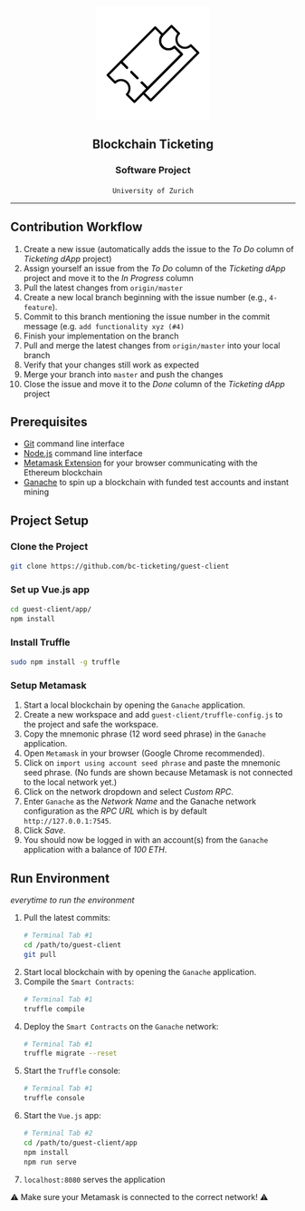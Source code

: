 <p align="center">
    <img src="./docs/img/ticket-icon.png" alt="Ticketing dApp" align="center">
</p>

<h2 align="center">Blockchain Ticketing</h2>
<h3 align="center">Software Project</h3>
<div align="center"><code >University of Zurich</code></div>

---

## Contribution Workflow

1. Create a new issue (automatically adds the issue to the _To Do_ column of _Ticketing dApp_ project)
2. Assign yourself an issue from the _To Do_ column of the _Ticketing dApp_ project and move it to the _In Progress_ column
3. Pull the latest changes from `origin/master`
4. Create a new local branch beginning with the issue number (e.g., `4-feature`).
5. Commit to this branch mentioning the issue number in the commit message (e.g. `add functionality xyz (#4)`
6. Finish your implementation on the branch
7. Pull and merge the latest changes from `origin/master` into your local branch
8. Verify that your changes still work as expected
9. Merge your branch into `master` and push the changes
10. Close the issue and move it to the _Done_ column of the _Ticketing dApp_ project

## Prerequisites

- [Git](https://git-scm.com/) command line interface
- [Node.js](https://nodejs.org/) command line interface
- [Metamask Extension](https://metamask.io/) for your browser communicating with the Ethereum blockchain
- [Ganache](https://www.trufflesuite.com/ganache) to spin up a blockchain with funded test accounts and instant mining

## Project Setup

### Clone the Project

```bash
git clone https://github.com/bc-ticketing/guest-client
```

### Set up Vue.js app

```bash
cd guest-client/app/
npm install
```

### Install Truffle

```bash
sudo npm install -g truffle
```

### Setup Metamask

1. Start a local blockchain by opening the `Ganache` application.
2. Create a new workspace and add `guest-client/truffle-config.js` to the project and safe the workspace.
3. Copy the mnemonic phrase (12 word seed phrase) in the `Ganache` application.
4. Open `Metamask` in your browser (Google Chrome recommended).
5. Click on `import using account seed phrase` and paste the mnemonic seed phrase. (No funds are shown because Metamask is not connected to the local network yet.)
6. Click on the network dropdown and select _Custom RPC_.
7. Enter `Ganache` as the _Network Name_ and the Ganache network configuration as the _RPC URL_ which is by default `http://127.0.0.1:7545`.
8. Click _Save_.
9. You should now be logged in with an account(s) from the `Ganache` application with a balance of _100 ETH_.

## Run Environment

_everytime to run the environment_

1. Pull the latest commits:
   ```bash
   # Terminal Tab #1
   cd /path/to/guest-client
   git pull
   ```
2. Start local blockchain with by opening the `Ganache` application.
3. Compile the `Smart Contracts`:
   ```bash
   # Terminal Tab #1
   truffle compile
   ```
4. Deploy the `Smart Contracts` on the `Ganache` network:
   ```bash
   # Terminal Tab #1
   truffle migrate --reset
   ```
5. Start the `Truffle` console:
   ```bash
   # Terminal Tab #1
   truffle console
   ```
6. Start the `Vue.js` app:
   ```bash
   # Terminal Tab #2
   cd /path/to/guest-client/app
   npm install
   npm run serve
   ```
7. `localhost:8080` serves the application

:warning: Make sure your Metamask is connected to the correct network! :warning:
